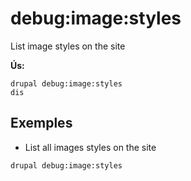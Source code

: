 # debug:image:styles
List image styles on the site

**Ús:**
```
drupal debug:image:styles
dis
```

## Exemples
* List all images styles on the site
```
drupal debug:image:styles
```
